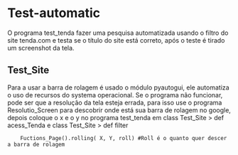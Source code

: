 # Test-automatic

O programa test_tenda fazer uma pesquisa automatizada usando o filtro do site tenda.com e testa se o título do site está correto, 
após o teste é tirado um screenshot da tela.

## Test_Site

Para a usar a barra de rolagem é usado o módulo pyautogui, ele automatiza o uso de recursos do systema operacional.
Se o programa não funcionar, pode ser que a resolução da tela esteja errada, para isso use o programa Resolutio_Screen para descobrir onde está 
sua barra de rolagem no google, depois coloque o x e o y no programa test_tenda em class Test_Site > def acess_Tenda e class Test_Site > def filter

        Fuctions_Page().rolling( X, Y, roll) #Roll é o quanto quer descer a barra de rolagem
